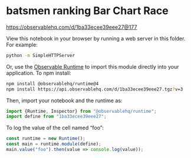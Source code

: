# batsmen ranking Bar Chart Race

https://observablehq.com/d/1ba33ecee39eee27@177

View this notebook in your browser by running a web server in this folder. For
example:

~~~sh
python -m SimpleHTTPServer
~~~

Or, use the [Observable Runtime](https://github.com/observablehq/runtime) to
import this module directly into your application. To npm install:

~~~sh
npm install @observablehq/runtime@4
npm install https://api.observablehq.com/d/1ba33ecee39eee27.tgz?v=3
~~~

Then, import your notebook and the runtime as:

~~~js
import {Runtime, Inspector} from "@observablehq/runtime";
import define from "1ba33ecee39eee27";
~~~

To log the value of the cell named “foo”:

~~~js
const runtime = new Runtime();
const main = runtime.module(define);
main.value("foo").then(value => console.log(value));
~~~
